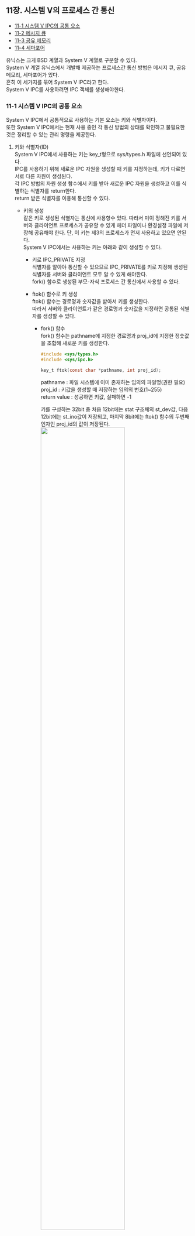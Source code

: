  ## 11장. **시스템 V의 프로세스 간 통신**

  * [11-1 시스템 V IPC의 공통 요소](#11-1-시스템-v-ipc의-공통-요소)
  * [11-2 메시지 큐](#11-2-메시지-큐)
  * [11-3 공유 메모리](#11-3-공유-메모리)
  * [11-4 세마포어](#11-4-세마포어)  

  유닉스는 크게 BSD 계열과 System V 계열로 구분할 수 있다.  
  System V 계열 유닉스에서 개발해 제공하는 프로세스간 통신 방법은 메시지 큐, 공유 메모리, 세마포어가 있다.  
  흔히 이 세가지를 묶어 System V IPC라고 한다.  
  System V IPC를 사용하려면 IPC 객체를 생성해야한다.

### 11-1 시스템 V IPC의 공통 요소  
  System V IPC에서 공통적으로 사용하는 기본 요소는 키와 식별자이다.  
  또한 System V IPC에서는 현재 사용 중인 각 통신 방법의 상태를 확인하고 불필요한 것은 정리할 수 있는 관리 명령을 제공한다.

  1. 키와 식별자(ID)  
    System V IPC에서 사용하는 키는 key_t형으로 sys/types.h 파일에 선언되어 있다.  
    IPC를 사용하기 위해 새로운 IPC 자원을 생성할 때 키를 지정하는데, 키가 다르면 서로 다른 자원이 생성된다.  
    각 IPC 방법의 자원 생성 함수에서 키를 받아 새로운 IPC 자원을 생성하고 이를 식별하는 식별자를 return한다.  
    return 받은 식별자를 이용해 통신할 수 있다.  

      * 키의 생성  
        같은 키로 생성된 식별자는 통신에 사용항수 있다. 
        따라서 미이 정해진 키를 서버와 클라이언트 프로세스가 공유할 수 있게 헤더 파일이나 환경설정 파일에 저장해 공유해야 한다.
        단, 이 키는 제3의 프로세스가 먼저 사용하고 있으면 안된다.  
        System V IPC에서는 사용하는 키는 아래와 같이 생성할 수 있다.  
        
        * 키로 IPC_PRIVATE 지정  
          식별자를 알아야 통신할 수 있으므로 IPC_PRIVATE를 키로 지정해 생성된 식별자를 서버와 클라이언트 모두 알 수 있게 해야한다.  
          fork() 함수로 생성된 부모-자식 프로세스 간 통신에서 사용할 수 있다.  
        
        * ftok() 함수로 키 생성  
          ftok() 함수는 경로명과 숫자값을 받아서 키를 생성한다.  
          따라서 서버와 클라이언트가 같은 경로명과 숫자값을 지정하면 공통된 식별자를 생성할 수 있다.

          * fork() 함수  
            fork() 함수는 pathname에 지정한 경로명과 proj_id에 지정한 정숫값을 조합해 새로운 키를 생성한다.  
            ``` c
            #include <sys/types.h>
            #include <sys/ipc.h>

            key_t ftok(const char *pathname, int proj_id);
            ```
            pathname : 파일 시스템에 이미 존재하는 임의의 파일명(권한 필요)  
            proj_id : 키값을 생성할 때 저장하는 임의의 번호(1~255)  
            return value : 성공하면 키값, 실패하면 -1  

            키를 구성하는 32bit 중 처음 12bit에는 stat 구조체의 st_dev값, 다음 12bit에는 st_ino값이 저장되고, 마지막 8bit에는 ftok() 함수의 두번째 인자인 proj_id의 값이 저장된다.  
            <img src="../image/11.Communication_in_SystemV/key_value_structure.png" width="75%">  

  2. IPC 공통 구조체  
    System V IPC를 사용하기 위해 해당 IPc의 자원을 생성하면 IPC 공통 구조체가 정의된다.  
    System V IPC에서 공통으로 사용하는 IPC 공통 구조체는 sys/ipc.h 파일에 정의되어 있으며, 리눅스에서는 이전 시스템과의 호환성을 위해 이 구조체를 유지하고 있다.  
    *주의!  
    IPC 구조체는 사용이 끝나면 반드시 프로그램 안에서 삭제해야 한다.  
    IPC 구조체를 삭제하지 않으면 계속 남아 있게 된다.  
    그런데 시스템에서 제공 가능한 IPC 구조체의 총 개수가 한정되어 있으므로, 사용하지 않는 IPC 구조체가 계속 남아 있으면 시스템 자원을 낭비하게 되고, IPC를 사용해야하는 프로세스가 사용하지 못하게 될수도 있다.*
      ``` c
      struct ipc_perm {
        key_t _key;
        uid_t uid;
        gid_t gid;
        uid_t cuid;
        gid_t cgid;
        unsigned short mode;
        unsigned short _seq;
      };
      ```
      _key : 키 값  
      uid : 구조체의 소유자 ID  
      gid : 구조체의 소유 그룹 ID  
      cuid : 구조체를 생성한 소유자 ID  
      cgid : 구조체를 생성한 그룹 ID  
      mode : 구조체에 대한 접근 권한  
      _seq : 일련번호

  3. System V IPC 정보 검색  
    System V IPC의 정보를 검색하고 현재 상태를 확인하는 명령은 `ipcs`다.  
    `ipcs` 명령을 사용하는 동안에도 IPC의 상태가 변경될 수 있다.  
    `ipcs` 명령은 검색하는 순간의 정확성만 보장한다.  

      * ipcs 명령의 기본 형식  
        ```
        ipcs [-ihVmqsaclptu]
        ```
      1. 기본 옵션
        
        |옵션|설명|
        |:--:|--|
        |-i id|특정 id에 대한 정보 출력</br> -m, -q, -s 중 하나와 결합해 사용한다.|
        |-h|도움말 출력|
        |-v|버전 정보 출력|
        
      2. 지원 옵션

        |옵션|설명|
        |:--:|--|
        |-m|공유 메모리 정보 검색|
        |-q|메시지 큐 정보 검색|
        |-s|세마포어 정보 검색|
        |-a|공유 메모리, 메시지 큐, 세마포어 정보를 전부 검색(default)|
        
      3. 출력 옵션
        출력 옵션은 하나만 지정
        
        |옵션|설명|
        |:--:|--|
        |-c|IPC 자원을 생성한 사용자와 소유자 정보 출력|
        |-l|사용할수 있는 공유 메모리, 메시지 큐, 세마포어읜 제한값 출력|
        |-p|자원의 생성자와 마지막 운영자의 PID 출력|
        |-t|시간 정보 출력|
        |-u|요약 정보 출력|

      4. 표현 형식  
        -l 옵션에서만 적용

        |옵션|설명|
        |:--:|--|
        |-b|크기 정보를 byte 단위로 출력|
        |--human|크기 정보를 사용자가 읽기 편한 형식으로 출력|

  4. System V IPC 자원의 생성과 삭제  
    System V IPC 자원을 명령으로 `ipcmk` 명령을 사용하고, 불필요한 IPC 자원을 삭제할 때는 `ipcrm` 명령을 사용한다.  

      * ipcmk 명령    
        ```
        ipcmk [options]
        ```
        |옵션|설명|
        |:--:|--|
        |-M size|size에 지정한 byte 크기로 공유 메모리 생성</br>KB, MB, GB 단위 사용|
        |-Q|메시지 큐를 생성|
        |-s number|number에 지정한 개수의 요소를 갖는 세마포어 생성|
        |-p mode|자원의 접근 권한 지정(default: 0644)|
        
      * ipcrm 명령  
        ```
        ipcrm [options]
        ```
        |옵션|설명|
        |:--:|--|
        |-a|모든 자원 제거|
        |-M shmkey|shmkey로 생성한 공유 메모리의 마지막 연결이 헤제된 뒤 공유 메모리 제거|
        |-m shmid|shmid로 지정한 공유 메모리 삭제</br>공유 메모리에 대한 마지막 헤제 동작 이후 관련된 메모리 세그먼트가 제거됨|
        |-Q msgkey|msgkey로 생성한 메시지 큐 제거|
        |-q msgid|msgid로 지정한 메시지 큐 삭제|
        |-S semkey|semkey로 생성한 세마포어 삭제|
        |-s semid|semid로 지정한 세마포어 삭제|

### 11-2 메시지 큐  
  메시지 큐는 파이프와 유사하다.  
  하지만 **파이프는 스트림 기반** 으로 동작하고, **메시지 큐는 메시지(or 패킷)** 단위로 동작한다.  
  각 메시지의 최대 크기는 제한되어 있으며, 수신 프로세스는 메시지 유형을 선택해 메시지를 받는다.

  * 메시지 큐로 식별자 생성  
    메시지 큐와 IPC 구조체가 새로 생성되는 경우는 두가지이다.  
      1. key가 IPC_PRIVATE이다.  
      2. key가 IPC_PRIVATE이 아니며, key에 지정한 식별자와 관련된 다른 메시지 큐가 없고 msgflg에 IPC_CREAT가 설정되어있다.  
    ``` c
    #include <sys/types.h>
    #include <sys/ipc.h>
    #include <sys/msg.h>

    int msgget(key_t key, int msgflg);
    ```
    key : 메시지 큐를 식별하는 키  
    msgflg : 메시지 큐의 속성을 설정하는 플래그(IPC_CREAT, IPC_EXCL)  
    return value : 성공하면 메시지 큐 식별자, 실패하면 -1  

     * [msgflg 옵션](#참고-msgflg-옵션)

    식별자가 리턴할떄 메시지 큐구조체의 값은 다음과 같이 설정된다.  
      * msg_perm.cuid, msg_perm.uid : 함수를 호출한 프로세스의 유효 사용자 ID  
      * msg_perm.cgid, msg_perm.gid : 함수를 호출한 프로세스의 유효 그룹 ID  
      * msg_perm.mode : msgflg 값의 하위 9비트
      * msg_stime, msg_rtime, msg_qnum, msg_lspid, msg_lrpid : 0  
      * msg_ctime : 현재 시간
      * msg_qbytes : 시스템 제한값

        * [메시지 큐의 정보 구조체](#참고-메시지-큐의-정보-구조체)

  * 메시지 전송  
    msgget() 함수가 리턴한 메시지 큐를 통해 크기가 msgsz인 메시지를 버퍼(msgp)에 담아 전달한다.  
    메시지를 담고 있는 버퍼는 msgbuf 구조체를 사용한다.  
    ``` c
    #include <sys/types.h>
    #include <sys/ipc.h>
    #include <sys/msg.h>

    int msgsnd(int msqid, const void *msgp, size_t msgsz, int msgflg);
    ```
    msqid : msgget 함수로 생성한 메시지 큐 식별자  
    msgp : 메시지를 담고 있는 메시지 버퍼의 주소  
    msgsz : 메시지의 크기(0 ~ 시스템이 정한 값)  
    msgflg : 블록 모드(0), 비블록 모드(IPC_NOWAIT)  
    return value : 성공하면 0, 실패하면 -1  

    ``` c
    struct msgbuf {
      long  mtype;
      char mtext[1];
    }
    ```
    mtype : 메시지 유형으로 양수를 지정  
    mtext : msgsnd() 함수의 msgsz로 지정한 크기의 버퍼로 메시지 내용이 저장

  * 메시지 수신  
    ``` c
    #include <sys/types.h>
    #include <sys/ipc.h>
    #include <sys/msg.h>

    ssize_t msgrcv(int msqid, const void *msgp, size_t msgsz, long msgtyp, int msgflg);
    ```
    msqid : msgget() 함수로 생성한 메시지 큐 식별자  
    msgp : 메시지를 담고 있는 메시지 버퍼의 주소  
    msgsz : 메시지 버퍼의 크기  
    msgtyp : 읽어올 메시지 유형  
    msgflg : 블록 모드(0), 비블록 모드(IPC_NOWAIT)  
    return value : 성공하면 읽어온 메시지의 바이트 수, 실패하면 -1  

      * msgtyp에 지정할 수 있는 값  
      0 : 메시지 큐의 가장 앞에 있는 메시지를 읽어 옴  
      양수 : 메시지 큐에서 msgtyp로 지정한 유형과 같은 메시지를 읽어 옴  
      음수 : 메시지 큐에서 msgtyp로 지정한 값의 절대값과 같거나 작은 메시지를 읽어 옴  

      * msgflg에 지정할 수 있는 값  

        |옵션|설명|
        |:--:|--|
        |MSG_COPY|메시지 큐에서 메시지를 복사해오고 원본은 그래도 둠</br>IPC_NOWAIT와 같이 사용|
        |MSG_EXCEPT|msgtpy의 값이 양수일 때 msgtpy에서 지정한 유형과 다른 유형의 메시지중 첫 번째 메시지를 가져옴|
        |MSG_NOERROR|메시지가 msgsz에 지정한 바이트 보다 크면 메시지 내용을 잘라냄|
      

  * 메시지 제어  
    ``` c
    #include <sys/types.h>
    #include <sys/ipc.h>
    #include <sys/msg.h>

    int msgctl(int msgid, int cmd, struct msgid_ds *buf);
    ```
    msqid : msgget() 함수로 생성한 메시지 큐 식별자  
    cmd : 수행할 제어 기능  
    buf : 제어 기능에 사용되는 메시지 큐 구조체의 주소  
    return value : 성공하면 0, 실패하면 -1  

      * cmd 옵션  

        |옵션|설명|
        |:--:|--|
        |IPC_STAT|현재 메시지 큐의 정보를 buf로 지정한 메모리에 저장|
        |IPC_SET|메시지 큐의 정보 중 msg_perm.uid, msg_perm.gid, msg_perm, mode, msg_qbyte 값을 세 번째 지정한 값으로 바꿈</br>root 권한이나 유효 사용자 ID인 경우만 사용 가능</br>msg_qbyte 는 root 권한이 있어야 변경할 수 있음.|
        |IPC_RMID|msgqid로 지정한 메시지 큐를 제거하고 광련된 데이터의 구조체를 제거|
        |IPC_INFO|리눅스에서만 사용 가능</br>메시지 큐의 제한값을 buf에 저장</br>buf는 msginfo 구조체를 형 변환을 해야함|

### 11-3 공유 메모리  
  공유 메모리는 같은 공간을 2개 이상의 프로세스가 공유하는 것이다.  
  같은 메모리 공간을 이용하기 때문에 이를 통해 데이터를 주고 받을 수 있다.  
  여러 프로세스가 메모리를 공유하므로 읽고 쓸 때 동기화가 필요하며, 동기화하지 않으면 데이터가 손상될 수 있다.  

  1. 공유 메모리 함수  

      * 공유 메모리 식별자 생성  
        공유 메모리를 생성하려면 공유 메모리 식별자를 생성해야 한다.  
        공유 메모리 식별자가와 관련된 공유 메모리와 데이터 구조체가 새로 생성되는 경우는 다음 두 가지이다.  
          * key가 IPC_PRIVATE이다.
          * key가 0이 아니며 다른 식별자와 관련되어 있지 않고, msgflg에 IPC_CREAT가 설정되어 있다.  
          
        이 두가지 경우가 아니면 shmget() 함수는 기존 공유 메모리의 식별자를 리턴한다.  

        ``` c
        #include <sys/ipc.h>
        #include <sys/shm.h>

        int shmget(key_t key, size_t size, int shmflg);
        ```
        key : IPC_PRIVATE 또는 fork() 함수로 생성한 키  
        size : 공유할 메모리의 크기  
        shmflg : 공유 메모리의 속성을 지정하는 플래그(IPC_CREAT, IPC_EXCL)  
        return value : 성공하면 공유 메모리 식별자, 실패하면 -1  

        새로운 공유 메모리 식별자가 리턴할떄 구조체의 값은 다음과 같이 설정된다.  
        * shm_perm.cuid, shm_perm.uid : 함수를 호출한 프로세스의 유효 사용자 ID  
        * shm_perm.cgid, shm_perm.gid : 함수를 호출한 프로세스의 유효 그룹 ID  
        * shm_perm.mode : shmflg 값의 하위 9비트
        * shm_segsz : zise 값  
        * shm_lpid, shm_nattch, shm_atime, shm_ctime : 0  
        * shm_ctime : 현재 시간  

          * [공유 메모리 정보 구조체](#참고-공유-메모리-정보-구조체) 

      * 공유 메모리 연결  
        
        ``` c
        #include <sys/ipc.h>
        #include <sys/shm.h>

        void *shmat(int shmid, const void *shmaddr, int shmflg);
        ```
        shmid : shmget() 함수로 생성한 공유 메모리 식별자  
        shmaddr : 공유 메모리를 연결할 주소(특별한 경우가 아니면 NULL)  
        shmflg : 공유 메모리에 대한 읽기/쓰기 권한  
        return value : 공유 메모리의 시작 주소

        * 공유 메모리 연결 해제  
        
        ``` c
        #include <sys/ipc.h>
        #include <sys/shm.h>

        int shmdt(const void *shmaddr);
        ```
        shmaddr : 연결 해제할 공유 메모리의 주소  
        return value : 성공하면 0, 실패하면 -1  

        * 공유 메모리 제어  
        
        ``` c
        #include <sys/ipc.h>
        #include <sys/shm.h>

        int shmctl(int shmid, int cmd, struct shmid_ds *buf);
        ```
        shmid : shmget() 함수로 생성한 공유 메모리 식별자  
        cmd : 수행할 제어 기능  
        buf : 제어 기능에 사용되는 공유 메모리 구조체의 주소  
        return value : 성공하면 0, 실패하면 -1  

          * cmd 옵션  

          |옵션|설명|
          |:--:|--|
          |IPC_STAT|현재 공유 메모리의 정보를 buf로 지정한 메모리에 저장|
          |IPC_SET|공유 메모리의 정보 중 shm_perm.uid, shm_perm.gid, shm_perm.mode 값을 세번째 인자로 바꿈</br>root 권한이나 유효 사용자일떄 가능|
          |IPC_RMID|shmid로 지정한 공유 메모리를 제거하고 관련된 데이터 구조체를 제거|
          |IPC_INFO|공유 메모리의 시스템 제한값을 buf에 저장|

          * [shminfo 구조체](#참고-shminfo-구조체)  

### 11-4 세마포어  
  세마포어는 프로세스 사이의 동기를 맞추는 기능을 제공한다.  
  프로세스들이 공유 영역에 접근하는 순서를 정하는 방법중 하나가 세마포어이다.

  1. 세마포어의 기본 개념  
    세마포어는 한 번에 한 프로세스만 작업을 수행하는 부분에 접근해 잠그거나 해제하는 기능을 제공하는 정수형 변수이다.  
      * 세마포어의 기본 동작 구조  
        세마포어는 중요한 처리 부분에 들어가기 전에 p() 함수를 실행해 잠금을 수행하고, 처리를 마치면 다시 v() 함수를 실행해 잠금을 해제한다.  
        sem은 세머포어 값을 의미한다.  
        ``` c
        p(sem); /* 잠금 */
        중요한 처리 부분 (critical section)
        v(sem); /* 잠금 해제 */
        ```
      * p() 함수의 기본 동작 구조  
        초기 sem의 값은 1이다. p() 함수는 sem이 0이면 다른 프로세스가 처리 부분을 수행하고 있다는 의미이므로 값이 1이 될때까지 기다려야 한다.  
        sem이 0이 아니면 0으로 만들어 다른 프로세스가 들어오지 못하게 한다.  
        ``` c
        p(sem) {
          while sem == 0 do wait;
          sem 값을 1 감소;
        }
        ```
      * v() 함수의 기본 동작 구조  
        v() 함수는 sem을 1만큼 증가시키고, 처리부분을 수행하려고 대기 중인 프로세스가 있으면 첫 번째 대기 프로세스를 동작시킨다.  
        ``` c
        v(sem) {
          sem 값을 1 증가;
          if(대기 중인 프로세스가 있으면)
            대기 중인 첫 번째 프로세스를 동작시킨다.
        }
        ```

  2. 세마포어 함수  
    
      * 새마포어 생성  
        세마포어 식별자와 관련된 세마포어와 데이터 구조체가 새로 생성되는 경우는 두가지이다.  
          1. key가 IPC_PRIVATE이다.  
          2. key와 관련된 다른 세마포어 집합이 없고 semflg에 IPC_CREAT가 설정되어있다.  
        ``` c
        #include <sys/types.h>
        #include <sys/ipc.h>
        #include <sys/sem.h>

        int semget(key_t key, int nsems, int semflg);
        ```
        key : IPC_PRIVATE 또는 fork() 함수로 생성한 키  
        nsems : 생성할 새마포어 개수  
        semflg : 세마포어 접근 속성        

        새로운 세마포어 식별자를 리턴할 때 구조체의 값은 다음과 같이 설정된다.  
          * sem_perm.cuid, sem_perm.uid : 함수를 호출한 프로세스의 유효 사용자 ID  
          * sem_perm.cgid, sem_perm.gid : 함수를 호출한 프로세스의 유효 그룹 ID  
          * sem_perm.mode : semflg 값  
          * sem_nsems : nsems 값(세마포어 집합이 생성되지 않으면 0)  
          * sem_otime : 0  
          * sem_ctime : 현재 시간  

            * [세마포어 정보 구조체](#참고-세마포어-정보-구조체)

#### (참고) msgflg 옵션

|옵션|설명|
|:--:|--|
|IPC_CREAT|새로운 키면 식별자를 새로 생성|
|IPC_EXCL|이미 존재하는 키면 오류가 발생|

#### (참고) 메시지 큐의 정보 구조체  
``` c
#include <sys/msg.h>

struct msqid_ds { 
  struct ipc_perm msg_perm;
  time_t          msg_stime;
  time_t          msg_rtime;
  time_t          msg_ctime;
  unsigned long   __msg_cbytes;
  msgqnum_t       msg_qnum;
  msglen_t        msg_qbytes;
  pid_t           msg_lspid;
  pid_t           msg_lrpid;
};
```
msg_perm : IPC 공통 구조체  
msg_stime : 마지막으로 메시지를 보낸 시간  
msg_rtime : 마지막으로 메시지를 읽은 시간  
msg_ctime : 마지막으로 메시지 큐의 권한을 바꾼 시간  
__msg_cbytes : 현재 메시지 큐에 있는 메시지의 총 byte 수  
msg_qnum : 메시지 큐에 있는 메시지의 갯수  
msg_qbytes : 메시지 큐의 최대 크기(byte)  
msg_lspid : 마지막으로 메시지를 보낸 프로세스의 PID  
msg_lrpid : 마지막으로 메시지를 읽은 프로세스의 PID  

#### (참고) msginfo 구조체  
``` c
struct msginfo {
  int msgpool;
  int msgmap;
  int msgmax;
  int msgmnb;
  int msgmni;
  int msgssz;
  int msgtql;
  unsigned short msgseg;
};
```
msgpool : 메시지 데이터를 저장할 수 있는 버퍼 공간의 크기(KB)  
msgmap : 메시지 맵의 최대 항목 수  
msgmax : 한 메시지에 저장할 수 있는 메시지의 최대 크기(byte)  
msgmnb : 메시지 큐에 작성할 수 있는 최대 크기(byte)로 msgget() 함수로 메시지 큐를 생성할 때 msg_qbytes 값 초기화에 사용  
msgmni : 메시지 큐의 최대 개수  
msgssz : 메시지 세그먼트 크기  
msgtql : 시스템에 있는 모든 메시지 큐의 최대 메시지 개수  
msgseg : 세그먼트의 최대 개수  

#### (참고) 공유 메모리 정보 구조체  
``` c
#include <sys/shm.h>

struct shmid_ds {
  struct ipc_perm shm_perm;
  int shm_segsz;
  u_short shm_lpid;
  u_short shm_cpid;
  u_short shm_nattch;
  time_t shm_atime;
  time_t shm_dtime;
  time_t shm_ctime;
};
```
shm_perm : IPC 공통 구조체  
shm_segsz : 공윺 메모리 세그먼트 크기(byte)  
shm_lpid : 마지막으로 shmop() 동작을 한 프로세스의 PID  
shm_cpid : 공유 메모리를 생성한 프로세스의 PID  
shm_nattch : 공유 메모리를 연결하고 있는 프로세스의 개수  
shm_atime : 마지막으로 공유 메모리를 연결한 시간  
shm_dtime : 마지막으로 공유 메모리의 연결을 해제한 시간  
shm_ctime : 마지막으로 공유 메모리의 접근 권한을 변경한 시간  

#### (참고) shminfo 구조체
``` c
#include <sys/shm.h>

struct shminfo {
  unsigned long shmmax;
  unsigned long shmmin;
  unsigned long shmmni;
  unsigned long shmseg;
  unsigned long shmall;
};
```
shmmax : 세그먼트 최대 크기  
shmmin : 세그먼트 최소 크기(항상 1)  
shmmni : 세그먼트 최대 개수  
shmseg : 한 프로세스에 연결될 수 있는 세그먼트의 최대 개수  
shmall : 시스템 전체에서 공유 메모리로 사용할 수 있는 페이지의 최대 개수  

#### (참고) 세마포어 정보 구조체  
``` c  
struct semid_ds { 
  struct ipc_perm sem_perm;
  ushort_t sem_nsems;
  time_t sem_ctime;
  time_t sem_otime;
};
```
sem_perm : IPC 공통 구조체  
sem_nsems : 세마포어 집합의 세마포어 개수  
sem_ctime : 세마포어의 접근 권한을 변경한 마지막 시간  
sem_otime : 세마포어 연산을 수행한 마지막 시간  